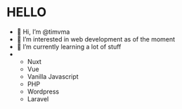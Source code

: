 
<h1>HELLO</h1>


- 👋 Hi, I’m @timvma
- 👀 I’m interested in web development as of the moment
- 🌱 I’m currently learning a lot of stuff
-     
     - Nuxt
     - Vue
     - Vanilla Javascript
     - PHP 
     - Wordpress
     - Laravel


